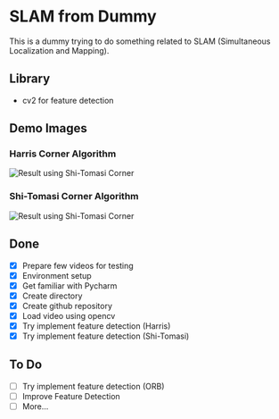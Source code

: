 # SLAM from Dummy
This is a dummy trying to do something related to SLAM (Simultaneous Localization and Mapping).
## Library 
- cv2 for feature detection
## Demo Images
### Harris Corner Algorithm
![Result using Shi-Tomasi Corner](https://s3.us-west-2.amazonaws.com/secure.notion-static.com/5b67cd59-b74a-4a87-94d8-16d9eb2ac106/Untitled.png?X-Amz-Algorithm=AWS4-HMAC-SHA256&X-Amz-Credential=AKIAT73L2G45O3KS52Y5%2F20210227%2Fus-west-2%2Fs3%2Faws4_request&X-Amz-Date=20210227T084946Z&X-Amz-Expires=86400&X-Amz-Signature=ada981f6e3f44fc791604fa15075e05eb94b1cb16ea832fce7d06c269c6d30cb&X-Amz-SignedHeaders=host&response-content-disposition=filename%20%3D%22Untitled.png%22)
### Shi-Tomasi Corner Algorithm
![Result using Shi-Tomasi Corner](https://s3.us-west-2.amazonaws.com/secure.notion-static.com/487291d2-ca26-455b-84cd-a0b66cfddc45/Untitled.png?X-Amz-Algorithm=AWS4-HMAC-SHA256&X-Amz-Credential=AKIAT73L2G45O3KS52Y5%2F20210227%2Fus-west-2%2Fs3%2Faws4_request&X-Amz-Date=20210227T084524Z&X-Amz-Expires=86400&X-Amz-Signature=4541705385af76703002744a391e97f95f9f541072af3d9b7fc332059af3e559&X-Amz-SignedHeaders=host&response-content-disposition=filename%20%3D%22Untitled.png%22)

## Done
- [x]  Prepare few videos for testing
- [x]  Environment setup 
- [x]  Get familiar with Pycharm
- [x]  Create directory
- [x]  Create github repository
- [x]  Load video using opencv
- [x]  Try implement feature detection (Harris)
- [x]  Try implement feature detection (Shi-Tomasi)

## To Do 
- [ ]  Try implement feature detection (ORB)
- [ ]  Improve Feature Detection
- [ ]  More...
